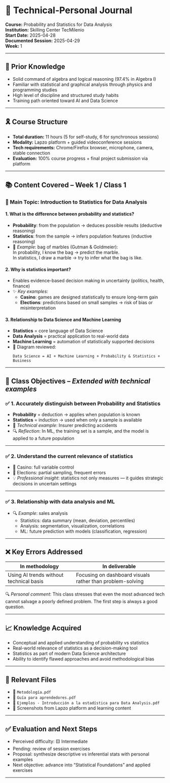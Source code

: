 # 🧠 Technical-Personal Journal  
**Course:** Probability and Statistics for Data Analysis  
**Institution:** Skilling Center TecMilenio  
**Start Date:** 2025-04-28  
**Documented Session:** 2025-04-29  
**Week:** 1  

---

## 🧠 Prior Knowledge

* Solid command of algebra and logical reasoning (97.4% in Algebra I)
* Familiar with statistical and graphical analysis through physics and programming studies
* High level of discipline and structured study habits
* Training path oriented toward AI and Data Science

---

## 🎗️ Course Structure

* **Total duration:** 11 hours (5 for self-study, 6 for synchronous sessions)
* **Modality:** Lapzo platform + guided videoconference sessions
* **Tech requirements:** Chrome/Firefox browser, microphone, camera, stable connection
* **Evaluation:** 100% course progress + final project submission via platform

---

## 📚 Content Covered – Week 1 / Class 1

### 📌 Main Topic: Introduction to Statistics for Data Analysis

#### 1. What is the difference between probability and statistics?

- **Probability**: from the population → deduces possible results (deductive reasoning)
- **Statistics**: from the sample → infers population features (inductive reasoning)
- 🏀 *Example*: bag of marbles (Gutman & Goldmeier):  
  In probability, I know the bag → predict the marble.  
  In statistics, I draw a marble → try to infer what the bag is like.

#### 2. Why is statistics important?

- Enables evidence-based decision making in uncertainty (politics, health, finance)
- ✨ *Key examples*:
  - **Casino**: games are designed statistically to ensure long-term gain
  - **Elections**: predictions based on small samples → risk of bias or misinterpretation

#### 3. Relationship to Data Science and Machine Learning

- **Statistics** = core language of Data Science
- **Data Analysis** = practical application to real-world data
- **Machine Learning** = automation of statistically supported decisions
- 🧩 Diagram reviewed:
  ```
  Data Science = AI + Machine Learning + Probability & Statistics + Business
  ```

---

## 🌟 Class Objectives – *Extended with technical examples*

### ✅ 1. Accurately distinguish between Probability and Statistics

- **Probability** = deduction → applies when population is known
- **Statistics** = induction → used when only a sample is available
- 🎯 *Technical example*: Insurer predicting accidents
- 🔍 *Reflection*: In ML, the training set is a sample, and the model is applied to a future population

---

### ✅ 2. Understand the current relevance of statistics

- 🔁 Casino: full variable control
- 🔁 Elections: partial sampling, frequent errors
- 💡 *Professional insight*: statistics not only measures — it guides strategic decisions in uncertain settings

---

### ✅ 3. Relationship with data analysis and ML

- 🔍 *Example*: sales analysis
  - Statistics: data summary (mean, deviation, percentiles)
  - Analysis: segmentation, visualization, correlations
  - ML: future prediction with models (classification, regression)

---

## ❌ Key Errors Addressed

| In methodology | In deliverable |
|----------------|----------------|
| Using AI trends without technical basis | Focusing on dashboard visuals rather than problem-solving |

🔍 *Personal comment*: This class stresses that even the most advanced tech cannot salvage a poorly defined problem. The first step is always a good question.

---

## 📈 Knowledge Acquired

* Conceptual and applied understanding of probability vs statistics
* Real-world relevance of statistics as a decision-making tool
* Statistics as part of modern Data Science architecture
* Ability to identify flawed approaches and avoid methodological bias

---

## 📂 Relevant Files

* 📎 `Metodología.pdf`
* 📎 `Guía para aprendedores.pdf`
* 📎 `Ejemplos - Introducción a la estadística para Data Analysis.pdf`
* 📸 Screenshots from Lapzo platform and learning content

---

## ✅ Evaluation and Next Steps

* Perceived difficulty: 🟨 Intermediate
* Pending: review of session exercises
* Proposal: synthesize descriptive vs inferential stats with personal examples
* Next objective: advance into “Statistical Foundations” and applied exercises

---
